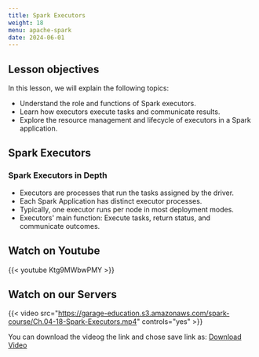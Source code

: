 ```yaml
---
title: Spark Executors
weight: 18
menu: apache-spark
date: 2024-06-01
---
```


## Lesson objectives

In this lesson, we will explain the following topics:
- Understand the role and functions of Spark executors.
- Learn how executors execute tasks and communicate results.
- Explore the resource management and lifecycle of executors in a Spark application.

## Spark Executors

### Spark Executors in Depth

- Executors are processes that run the tasks assigned by the driver.
- Each Spark Application has distinct executor processes.
- Typically, one executor runs per node in most deployment modes.
- Executors' main function: Execute tasks, return status, and communicate outcomes.

## Watch on Youtube

{{< youtube Ktg9MWbwPMY >}}

## Watch on our Servers

{{< video src="https://garage-education.s3.amazonaws.com/spark-course/Ch.04-18-Spark-Executors.mp4" controls="yes" >}}

You can download the videog the link and chose save link as: [Download Video](https://garage-education.s3.amazonaws.com/spark-course/Ch.04-18-Spark-Executors.mp4)

